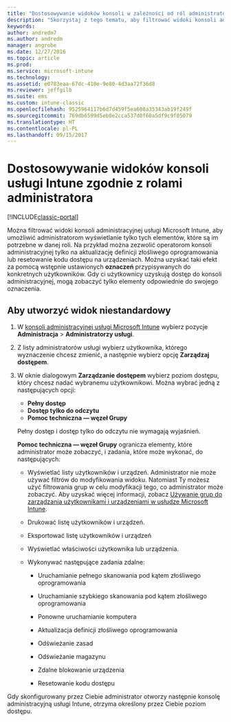 ```yaml
---
title: "Dostosowywanie widoków konsoli w zależności od ról administratora"
description: "Skorzystaj z tego tematu, aby filtrować widoki konsoli administracyjnej usługi Intune i umożliwić administratorom wyświetlanie tylko tych elementów, które są im potrzebne w danej roli."
keywords: 
author: andredm7
ms.author: andredm
manager: angrobe
ms.date: 12/27/2016
ms.topic: article
ms.prod: 
ms.service: microsoft-intune
ms.technology: 
ms.assetid: e0783eaa-67dc-410e-9e80-4d3aa72f36d8
ms.reviewer: jeffgilb
ms.suite: ems
ms.custom: intune-classic
ms.openlocfilehash: 9525964117b6d7d459f5ea608a35343ab19f249f
ms.sourcegitcommit: 769db6599d5eb0e2cca537d0f60a5df9c9f05079
ms.translationtype: HT
ms.contentlocale: pl-PL
ms.lasthandoff: 09/15/2017
---
```

# <a name="customize-intune-console-views-according-to-admin-roles"></a>Dostosowywanie widoków konsoli usługi Intune zgodnie z rolami administratora

[!INCLUDE[classic-portal](../includes/classic-portal.md)]

Można filtrować widoki konsoli administracyjnej usługi Microsoft Intune, aby umożliwić administratorom wyświetlanie tylko tych elementów, które są im potrzebne w danej roli. Na przykład można zezwolić operatorom konsoli administracyjnej tylko na aktualizację definicji złośliwego oprogramowania lub resetowanie kodu dostępu na urządzeniach. Można uzyskać taki efekt za pomocą wstępnie ustawionych **oznaczeń** przypisywanych do konkretnych użytkowników. Gdy ci użytkownicy uzyskują dostęp do konsoli administracyjnej, mogą zobaczyć tylko elementy odpowiednie do swojego oznaczenia.

## <a name="to-create-a-custom-view"></a>Aby utworzyć widok niestandardowy

1.  W [konsoli administracyjnej usługi Microsoft Intune](https://manage.microsoft.com) wybierz pozycje **Administracja** &gt; **Administratorzy usługi**.

2.  Z listy administratorów usługi wybierz użytkownika, którego wyznaczenie chcesz zmienić, a następnie wybierz opcję **Zarządzaj dostępem**.

3.  W oknie dialogowym **Zarządzanie dostępem** wybierz poziom dostępu, który chcesz nadać wybranemu użytkownikowi. Można wybrać jedną z następujących opcji:

    -   **Pełny dostęp**
    -   **Dostęp tylko do odczytu**
    -   **Pomoc techniczna — węzeł Grupy**

    Pełny dostęp i dostęp tylko do odczytu nie wymagają wyjaśnień. <!--- **Helpdesk - Groups Node** allows users to choose from one of the following designations that provide custom levels of access to the Intune admin console:--->

    **Pomoc techniczna — węzeł Grupy** ogranicza elementy, które administrator może zobaczyć, i zadania, które może wykonać, do następujących:

    -   Wyświetlać listy użytkowników i urządzeń. Administrator nie może używać filtrów do modyfikowania widoku. Natomiast Ty możesz użyć filtrowania grup w celu modyfikacji tego, co administrator może zobaczyć. Aby uzyskać więcej informacji, zobacz [Używanie grup do zarządzania użytkownikami i urządzeniami w usłudze Microsoft Intune](use-groups-to-manage-users-and-devices-with-microsoft-intune.md).

    -   Drukować listę użytkowników i urządzeń.

    -   Eksportować listę użytkowników i urządzeń

    -   Wyświetlać właściwości użytkownika lub urządzenia.

    -   Wykonywać następujące zadania zdalne:

        -   Uruchamianie pełnego skanowania pod kątem złośliwego oprogramowania

        -   Uruchamianie szybkiego skanowania pod kątem złośliwego oprogramowania

        -   Ponowne uruchamianie komputera

        -   Aktualizacja definicji złośliwego oprogramowania

        -   Odświeżanie zasad

        -   Odświeżanie magazynu

        -   Zdalne blokowanie urządzenia

        -   Resetowanie kodu dostępu

Gdy skonfigurowany przez Ciebie administrator otworzy następnie konsolę administracyjną usługi Intune, otrzyma określony przez Ciebie poziom dostępu.
